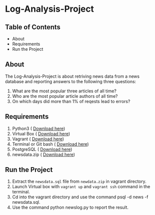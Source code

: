 # Log-Analysis-Project
 
## Table of Contents
* About
* Requirements
* Run the Project

## About
  The Log-Analysis-Project is about retriving news data from a news database and reporting answers to the following three questions:
  1. What are the most popular three articles of all time?
  2. Who are the most popular article authors of all time?
  3. On which days did more than 1% of reqests lead to errors?
  
## Requirements
  1. Python3 ( [Download here](https://www.python.org/downloads/))
  2. Virtual Box ( [Download here](https://www.virtualbox.org/wiki/Downloads))
  3. Vagrant ( [Download here](https://www.vagrantup.com/downloads.html))
  4. Terminal or Git bash ( [Download here](https://git-scm.com/downloads))
  5. PostgreSQL ( [Download here](https://www.postgresql.org/download/))
  6. newsdata.zip ( [Download here](https://d17h27t6h515a5.cloudfront.net/topher/2016/August/57b5f748_newsdata/newsdata.zip))
  
## Run the Project
  1. Extract the `newsdata.sql` file from `newdata.zip` in vagrant directory.  
  2. Launch Virtual box with `vagrant up` and `vagrant ssh` command in the terminal.
  3. Cd into the vagrant directory and use the command psql -d news -f newsdata.sql.
  4. Use the command python newslog.py to report the result.
  
